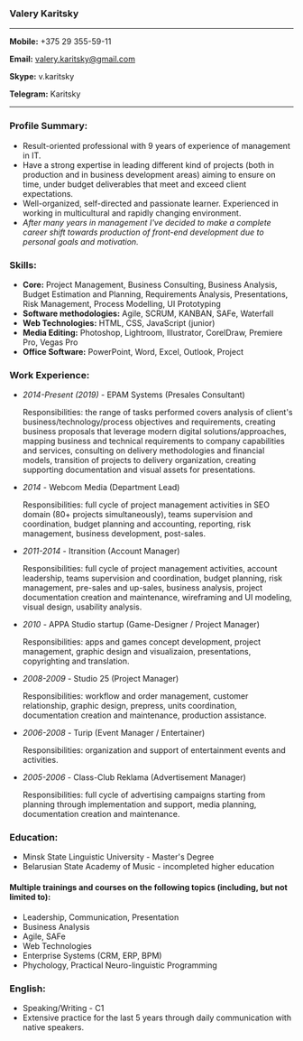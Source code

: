 ### Valery Karitsky

---

**Mobile:** +375 29 355-59-11

**Email:** valery.karitsky@gmail.com

**Skype:** v.karitsky

**Telegram:** Karitsky

---

### Profile Summary: 
- Result-oriented professional with 9 years of experience of management in IT.
- Have a strong expertise in leading different kind of projects (both in production and in business development areas) aiming to ensure on time, under budget deliverables that meet and exceed client expectations.
- Well-organized, self-directed and passionate learner. Experienced in working in multicultural and rapidly changing environment.
- *After many years in management I've decided to make a complete career shift towards production of front-end development due to personal goals and motivation.*




### Skills:
- **Core:** Project Management, Business Consulting, Business Analysis, Budget Estimation and Planning, Requirements Analysis, Presentations, Risk Management, Process Modelling, UI Prototyping
- **Software methodologies:** Agile, SCRUM, KANBAN, SAFe, Waterfall
- **Web Technologies:** HTML, CSS, JavaScript (junior)
- **Media Editing:** Photoshop, Lightroom, Illustrator, CorelDraw, Premiere Pro, Vegas Pro
- **Office Software:** PowerPoint, Word, Excel, Outlook, Project




### Work Experience:
- *2014-Present (2019)* - EPAM Systems (Presales Consultant)

    Responsibilities: the range of tasks performed covers analysis of client's business/technology/process objectives and requirements, creating business proposals that leverage modern digital solutions/approaches, mapping business and technical requirements to company capabilities and services, consulting on delivery methodologies and financial models, transition of projects to delivery organization, creating supporting documentation and visual assets for presentations.

- *2014* - Webcom Media (Department Lead)

    Responsibilities: full cycle of project management activities in SEO domain (80+ projects simultaneously), teams supervision and coordination, budget planning and accounting, reporting, risk management, business development, post-sales.

- *2011-2014* - Itransition (Account Manager)

    Responsibilities: full cycle of project management activities, account leadership, teams supervision and coordination, budget planning, risk management, pre-sales and up-sales, business analysis, project documentation creation and maintenance, wireframing and UI modeling, visual design, usability analysis.

- *2010* - APPA Studio startup (Game-Designer / Project Manager)

    Responsibilities: apps and games concept development, project management, graphic design and visualizaion, presentations, copyrighting and translation.

- *2008-2009* - Studio 25 (Project Manager)

    Responsibilities: workflow and order management, customer relationship, graphic design, prepress, units coordination, documentation creation and maintenance, production assistance.

- *2006-2008* - Turip (Event Manager / Entertainer)

    Responsibilities: organization and support of entertainment events and activities.

- *2005-2006* - Class-Club Reklama (Advertisement Manager)

    Responsibilities: full cycle of advertising campaigns starting from planning through implementation and support, media planning, documentation creation and maintenance.




### Education:
* Minsk State Linguistic University - Master's Degree
* Belarusian State Academy of Music - incompleted higher education

#### Multiple trainings and courses on the following topics (including, but not limited to):
* Leadership, Communication, Presentation
* Business Analysis
* Agile, SAFe
* Web Technologies
* Enterprise Systems (CRM, ERP, BPM)
* Phychology, Practical Neuro-linguistic Programming




### English: 
* Speaking/Writing - C1
* Extensive practice for the last 5 years through daily communication with native speakers.
